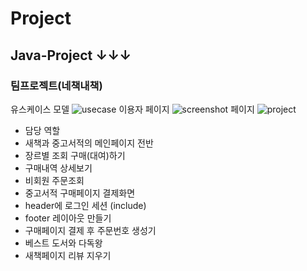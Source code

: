 # Project
## Java-Project ↓↓↓
### 팀프로젝트(네책내책)
유스케이스 모델
![usecase](https://user-images.githubusercontent.com/74235102/101787826-dc030d80-3b42-11eb-95cf-38d8e8e9976a.png)
이용자 페이지
![screenshot](https://user-images.githubusercontent.com/74235102/101787424-672fd380-3b42-11eb-9cef-a4126eb394a6.png)
페이지 
![project](https://user-images.githubusercontent.com/74235102/101788337-52077480-3b43-11eb-92ac-ae2f65451f95.png)
 * 담당 역할
  * 새책과 중고서적의 메인페이지 전반
  * 장르별 조회 구매(대여)하기
  * 구매내역 상세보기
  * 비회원 주문조회
  * 중고서적 구매페이지 결제화면
  * header에 로그인 세션 (include)
  * footer 레이아웃 만들기
  * 구매페이지 결제 후 주문번호 생성기
  * 베스트 도서와 다독왕
  * 새책페이지 리뷰 지우기
